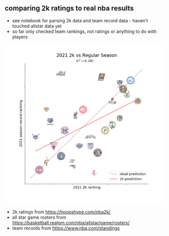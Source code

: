 ## comparing 2k ratings to real nba results
+ see notebook for parsing 2k data and team record data - haven't touched allstar data yet
+ so far only checked team rankings, not ratings or anything to do with players

![2021 2k rankings vs actual rankings](plots/rank_2k_vs_rank_season_2021.png)

+ 2k ratings from https://hoopshype.com/nba2k/
+ all star game rosters from https://basketball.realgm.com/nba/allstar/game/rosters/
+ team records from https://www.nba.com/standings
